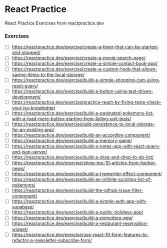 # React Practice

React Practice Exercises from reactpractice.dev

### Exercises
- [ ] https://reactpractice.dev/exercise/create-a-timer-that-can-be-started-and-stopped/
- [ ] https://reactpractice.dev/exercise/create-a-movie-search-page/
- [ ] https://reactpractice.dev/exercise/create-a-simple-contact-book-app/
- [ ] https://reactpractice.dev/exercise/create-a-custom-hook-that-allows-saving-items-to-the-local-storage/
- [ ] https://reactpractice.dev/exercise/build-a-simple-shopping-cart-using-react-query/
- [ ] https://reactpractice.dev/exercise/build-a-button-using-test-driven-development/
- [ ] https://reactpractice.dev/exercise/practice-react-by-fixing-tests-check-your-jsx-knowledge/
- [ ] https://reactpractice.dev/exercise/build-a-paginated-pokemons-list-with-a-load-more-button-starting-from-failing-unit-tests/
- [ ] https://reactpractice.dev/exercise/add-persistence-to-local-storage-for-an-existing-app/
- [ ] https://reactpractice.dev/exercise/build-an-accordion-component/
- [ ] https://reactpractice.dev/exercise/build-a-memory-game/
- [ ] https://reactpractice.dev/exercise/build-a-notes-app-with-react-query-and-json-server/
- [ ] https://reactpractice.dev/exercise/build-a-drag-and-drop-to-do-list/
- [ ] https://reactpractice.dev/exercise/show-top-10-articles-from-hacker-news/
- [ ] https://reactpractice.dev/exercise/build-a-typewriter-effect-component/
- [ ] https://reactpractice.dev/exercise/build-an-infinite-scrolling-list-of-pokemons/
- [ ] https://reactpractice.dev/exercise/build-the-github-issue-filter-component/
- [ ] https://reactpractice.dev/exercise/build-a-simple-auth-app-with-supabase/
- [ ] https://reactpractice.dev/exercise/build-a-public-holidays-app/
- [ ] https://reactpractice.dev/exercise/build-a-pomodoro-app/
- [ ] https://reactpractice.dev/exercise/build-a-restaurant-reservation-widget/
- [ ] https://reactpractice.dev/exercise/use-react-19-form-features-to-refactor-a-newsletter-subscribe-form/
